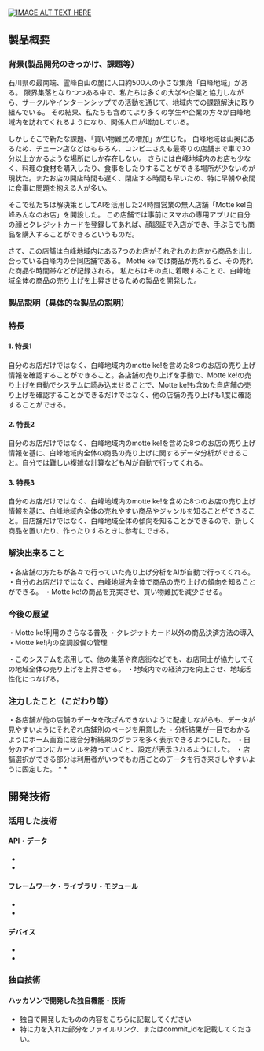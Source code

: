 # 

[![IMAGE ALT TEXT HERE](https://jphacks.com/wp-content/uploads/2024/07/JPHACKS2024_ogp.jpg)](https://www.youtube.com/watch?v=DZXUkEj-CSI)

## 製品概要
### 背景(製品開発のきっかけ、課題等）

石川県の最南端、霊峰白山の麓に人口約500人の小さな集落「白峰地域」がある。
限界集落となりつつある中で、私たちは多くの大学や企業と協力しながら、サークルやインターンシップでの活動を通じて、地域内での課題解決に取り組んでいる。
その結果、私たちも含めてより多くの学生や企業の方々が白峰地域内を訪れてくれるようになり、関係人口が増加している。

しかしそこで新たな課題、「買い物難民の増加」が生じた。
白峰地域は山奥にあるため、チェーン店などはもちろん、コンビニさえも最寄りの店舗まで車で30分以上かかるような場所にしか存在しない。
さらには白峰地域内のお店も少なく、料理の食材を購入したり、食事をしたりすることができる場所が少ないのが現状だ。またお店の開店時間も遅く、閉店する時間も早いため、特に早朝や夜間に食事に問題を抱える人が多い。

そこで私たちは解決策としてAIを活用した24時間営業の無人店舗「Motte ke!白峰みんなのお店」を開設した。
この店舗では事前にスマホの専用アプリに自分の顔とクレジットカードを登録してあれば、顔認証で入店ができ、手ぶらでも商品を購入することができるというものだ。

さて、この店舗は白峰地域内にある7つのお店がそれぞれのお店から商品を出し合っている白峰内の合同店舗である。
Motte ke!では商品が売れると、その売れた商品や時間帯などが記録される。
私たちはその点に着眼することで、白峰地域全体の商品の売り上げを上昇させるための製品を開発した。

### 製品説明（具体的な製品の説明）
### 特長
#### 1. 特長1
自分のお店だけではなく、白峰地域内のmotte ke!を含めた8つのお店の売り上げ情報を確認することができること。各店舗の売り上げを手動で、Motte ke!の売り上げを自動でシステムに読み込ませることで、Motte ke!も含めた自店舗の売り上げを確認することができるだけではなく、他の店舗の売り上げも1度に確認することができる。

#### 2. 特長2
自分のお店だけではなく、白峰地域内のmotte ke!を含めた8つのお店の売り上げ情報を基に、白峰地域内全体の商品の売り上げに関するデータ分析ができること。自分では難しい複雑な計算などもAIが自動で行ってくれる。

#### 3. 特長3
自分のお店だけではなく、白峰地域内のmotte ke!を含めた8つのお店の売り上げ情報を基に、白峰地域内全体の売れやすい商品やジャンルを知ることができること。自店舗だけではなく、白峰地域全体の傾向を知ることができるので、新しく商品を置いたり、作ったりするときに参考にできる。


### 解決出来ること
・各店舗の方たちが各々で行っていた売り上げ分析をAIが自動で行ってくれる。
・自分のお店だけではなく、白峰地域内全体で商品の売り上げの傾向を知ることができる。
・Motte ke!の商品を充実させ、買い物難民を減少させる。

### 今後の展望
・Motte ke!利用のさらなる普及
・クレジットカード以外の商品決済方法の導入
・Motte ke!内の空調設備の管理

・このシステムを応用して、他の集落や商店街などでも、お店同士が協力してその地域全体の売り上げを上昇させる。
・地域内での経済力を向上させ、地域活性化につなげる。

### 注力したこと（こだわり等）
・各店舗が他の店舗のデータを改ざんできないように配慮しながらも、データが見やすいようにそれぞれ店舗別のページを用意した
・分析結果が一目でわかるようにホーム画面に総合分析結果のグラフを多く表示できるようにした。
・自分のアイコンにカーソルを持っていくと、設定が表示されるようにした。
・店舗選択ができる部分は利用者がいつでもお店ごとのデータを行き来きしやすいように固定した。
* 
* 

## 開発技術
### 活用した技術
#### API・データ
* 
* 

#### フレームワーク・ライブラリ・モジュール
* 
* 

#### デバイス
* 
* 

### 独自技術
#### ハッカソンで開発した独自機能・技術
* 独自で開発したものの内容をこちらに記載してください
* 特に力を入れた部分をファイルリンク、またはcommit_idを記載してください。
